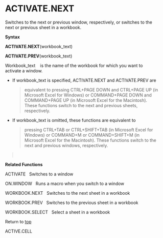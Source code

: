 ACTIVATE.NEXT
============================

Switches to the next or previous window, respectively, or switches to
the next or previous sheet in a workbook.

**Syntax**

**ACTIVATE.NEXT**(workbook\_text)

**ACTIVATE.PREV**(workbook\_text)

Workbook\_text    is the name of the workbook for which you want to
activate a window.

-   If workbook\_text is specified, ACTIVATE.NEXT and ACTIVATE.PREV are
    > equivalent to pressing CTRL+PAGE DOWN and CTRL+PAGE UP (in
    > Microsoft Excel for Windows) or COMMAND+PAGE DOWN and COMMAND+PAGE
    > UP (in Microsoft Excel for the Macintosh). These functions switch
    > to the next and previous sheets, respectively.

-   If workbook\_text is omitted, these functions are equivalent to
    > pressing CTRL+TAB or CTRL+SHIFT+TAB (in Microsoft Excel for
    > Windows) or COMMAND+M or COMMAND+SHIFT+M (in Microsoft Excel for
    > the Macintosh). These functions switch to the next and previous
    > windows, respectively.

>  

**Related Functions**

ACTIVATE   Switches to a window

ON.WINDOW   Runs a macro when you switch to a window

WORKBOOK.NEXT   Switches to the next sheet in a workbook

WORKBOOK.PREV   Switches to the previous sheet in a workbook

WORKBOOK.SELECT   Select a sheet in a workbook

Return to [top](#A)

ACTIVE.CELL
